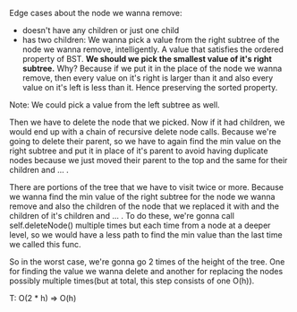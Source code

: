 Edge cases about the node we wanna remove:
- doesn't have any children or just one child
- has two children: We wanna pick a value from the right subtree of the node we wanna remove, intelligently. A value that satisfies
the ordered property of BST. **We should we pick the smallest value of it's right subtree.** Why? Because if we put it in the place of
the node we wanna remove, then every value on it's right is larger than it and also every value on it's left is less than it. Hence
preserving the sorted property.

Note: We could pick a value from the left subtree as well.

Then we have to delete the node that we picked. Now if it had children, we would end up with a chain of recursive delete node calls.
Because we're going to delete their parent, so we have to again find the min value on the right subtree and put it in place of it's 
parent to avoid having duplicate nodes because we just moved their parent to the top and the same for their children and ... .

There are portions of the tree that we have to visit twice or more. Because we wanna find the min value of the right subtree for the 
node we wanna remove and also the children of the node that we replaced it with and the children of it's children and ... .
To do these, we're gonna call self.deleteNode() multiple times but each time from a node at a deeper level, so we would have a less path
to find the min value than the last time we called this func. 

So in the worst case, we're gonna go 2 times of the height of the tree. One for finding the value we wanna delete and another for
replacing the nodes possibly multiple times(but at total, this step consists of one O(h)).

T: O(2 * h) => O(h)